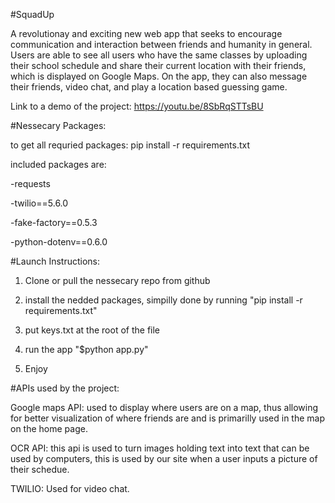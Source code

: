 #SquadUp

A revolutionay and exciting new web app that seeks to encourage communication and interaction between friends and humanity in general. Users are able to see all users who have the same classes by uploading their school schedule and share their current location with their friends, which is displayed on Google Maps. On the app, they can also message their friends, video chat, and play a location based guessing game.




Link to a demo of the project: https://youtu.be/8SbRqSTTsBU




#Nessecary Packages:

to get all requried packages: pip install -r requirements.txt

included packages are:

-requests

-twilio==5.6.0

-fake-factory==0.5.3

-python-dotenv==0.6.0






#Launch Instructions:

1. Clone or pull the nessecary repo from github

2. install the nedded packages, simpilly done by running "pip install -r requirements.txt"

3. put keys.txt at the root of the file

4. run the app "$python app.py"

5. Enjoy




#APIs used by the project:

Google maps API: used to display where users are on a map, thus allowing for better visualization of where friends are and is primarilly used in the map on the home page.

OCR API: this api is used to turn images holding text into text that can be used by computers, this is used by our site when a user inputs a picture of their schedue.

TWILIO:  Used for video chat.




